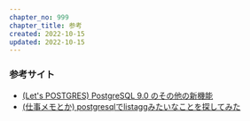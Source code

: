```yaml
---
chapter_no: 999
chapter_title: 参考
created: 2022-10-15
updated: 2022-10-15
---
```

### 参考サイト
- [(Let's POSTGRES) PostgreSQL 9.0 のその他の新機能](https://workmemo.techblog.jp/archives/33958716.html)
- [(仕事メモとか) postgresqlでlistaggみたいなことを探してみた](https://lets.postgresql.jp/documents/technical/9.0/1)